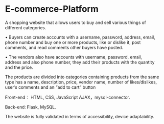 # E-commerce-Platform
A shopping website that allows users to buy and sell various things of different categories. 

• Buyers can create accounts with a username, password, address, email, phone number and buy one or more products, like or dislike it, post comments, and read comments other buyers have posted.

• The vendors also have accounts with username, password, email, address and also phone number, they add their products with the quantity and the price.

The products are divided into categories containing products from the same type has a name, description, price, vendor name, number of likes/dislikes, user’s comments and an “add to cart” button

Front-end： HTML, CSS, JavaScript AJAX，mysql-connector.

Back-end: Flask, MySQL.

The website is fully validated in terms of accessibility, device adaptability.
 
